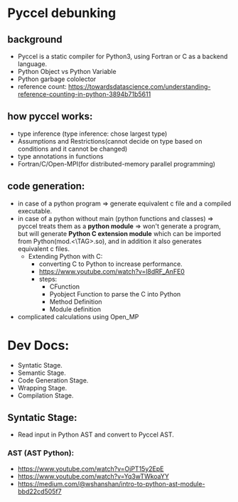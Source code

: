# Pyccel debunking
## background
* Pyccel is a static compiler for Python3, using Fortran or C as a backend language.
* Python Object vs Python Variable
* Python garbage cololector
* reference count:
https://towardsdatascience.com/understanding-reference-counting-in-python-3894b71b5611

## how pyccel works:
* type inference (type inference: chose largest type)
* Assumptions and Restrictions(cannot decide on type based on conditions and it cannot be changed)
* type annotations in functions
* Fortran/C/Open-MPI(for distributed-memory parallel programming)

## code generation:
* in case of a python program => generate equivalent c file and a compiled executable.
* in case of a python without main (python functions and classes) => pyccel treats them as a **python module** => won't generate a program, but will generate **Python C extension module** which can be imported from Python(mod.<\TAG>.so), and in addition it also generates equivalent c files. 
    * Extending Python with C:
        * converting C to Python to increase performance.
        * https://www.youtube.com/watch?v=l8dRF_AnFE0
        * steps:
            - CFunction
            - Pyobject Function to parse the C into Python
            - Method Definition
            - Module definition
* complicated calculations using Open_MP


# Dev Docs:
* Syntatic Stage.
* Semantic Stage.
* Code Generation Stage.
* Wrapping Stage.
* Compilation Stage.

## Syntatic Stage:
* Read input in Python AST and convert to Pyccel AST.
### AST (AST Python):
* https://www.youtube.com/watch?v=OjPT15y2EpE
* https://www.youtube.com/watch?v=Yq3wTWkoaYY
* https://medium.com/@wshanshan/intro-to-python-ast-module-bbd22cd505f7


